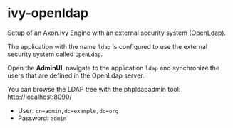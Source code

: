 # ivy-openldap

Setup of an Axon.ivy Engine with an external security system (OpenLdap).

The application with the name `ldap` is configured to use the external security system called `OpenLdap`. 

Open the __AdminUI__, navigate to the application `ldap` and synchronize the users that are defined in the OpenLdap server.

You can browse the LDAP tree with the phpldapadmin tool: http://localhost:8090/

* User: `cn=admin,dc=example,dc=org`
* Password: `admin`
